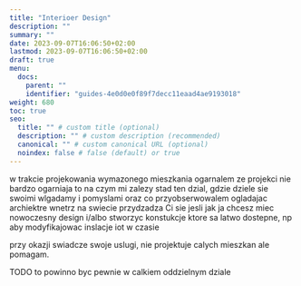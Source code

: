 ```yaml
---
title: "Interioer Design"
description: ""
summary: ""
date: 2023-09-07T16:06:50+02:00
lastmod: 2023-09-07T16:06:50+02:00
draft: true
menu:
  docs:
    parent: ""
    identifier: "guides-4e0d0e0f89f7decc11eaad4ae9193018"
weight: 680
toc: true
seo:
  title: "" # custom title (optional)
  description: "" # custom description (recommended)
  canonical: "" # custom canonical URL (optional)
  noindex: false # false (default) or true
---
```


w trakcie projekowania wymazonego mieszkania ogarnalem ze projekci nie bardzo ogarniaja to na czym mi zalezy
stad ten dzial, gdzie dziele sie swoimi wlgadamy i pomyslami oraz co przyobserwowalem ogladajac archiektre wnetrz na swiecie
przydzadza Ci sie jesli jak ja chcesz miec nowoczesny design i/albo stworzyc konstukcje ktore sa latwo dostepne, np aby modyfikajowac inslacje iot w czasie

przy okazji swiadcze swoje uslugi, nie projektuje calych mieszkan ale pomagam.

TODO to powinno byc pewnie w calkiem oddzielnym dziale

